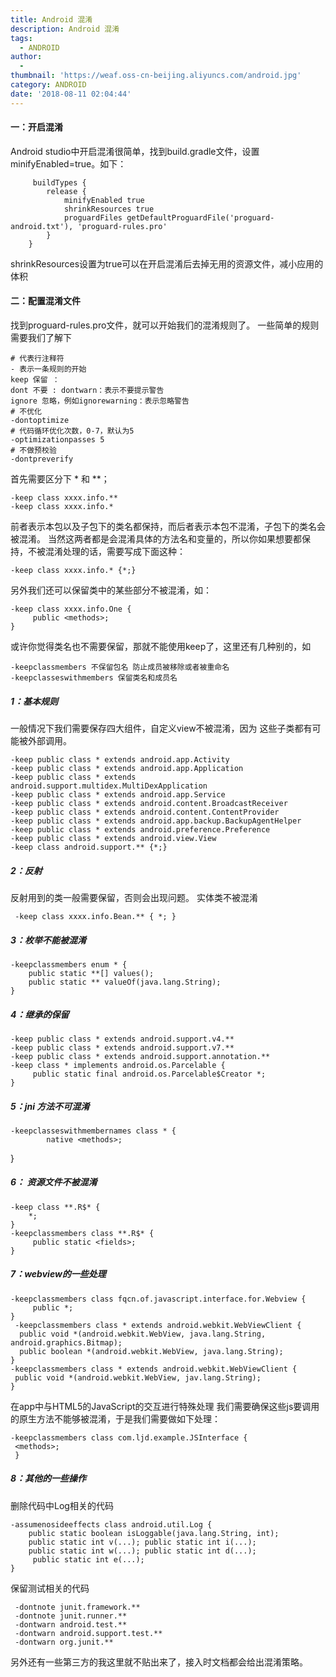 ```yaml
---
title: Android 混淆
description: Android 混淆
tags:
  - ANDROID
author:
  - 
thumbnail: 'https://weaf.oss-cn-beijing.aliyuncs.com/android.jpg'
category: ANDROID
date: '2018-08-11 02:04:44'
---
```


#### 一：开启混淆
Android studio中开启混淆很简单，找到build.gradle文件，设置minifyEnabled=true。如下：

         buildTypes {
            release {
                minifyEnabled true
                shrinkResources true   
                proguardFiles getDefaultProguardFile('proguard-android.txt'), 'proguard-rules.pro'
            }
        }
 shrinkResources设置为true可以在开启混淆后去掉无用的资源文件，减小应用的体积
 

#### 二：配置混淆文件    
找到proguard-rules.pro文件，就可以开始我们的混淆规则了。
一些简单的规则需要我们了解下

    # 代表行注释符
    - 表示一条规则的开始
    keep 保留 ：
    dont 不要 : dontwarn：表示不要提示警告
    ignore 忽略，例如ignorewarning：表示忽略警告
    # 不优化
    -dontoptimize
    # 代码循环优化次数，0-7，默认为5
    -optimizationpasses 5
    # 不做预校验
    -dontpreverify

首先需要区分下 * 和 **；

    -keep class xxxx.info.**
    -keep class xxxx.info.*
    
前者表示本包以及子包下的类名都保持，而后者表示本包不混淆，子包下的类名会被混淆。
当然这两者都是会混淆具体的方法名和变量的，所以你如果想要都保持，不被混淆处理的话，需要写成下面这种：

    -keep class xxxx.info.* {*;}

另外我们还可以保留类中的某些部分不被混淆，如：

    -keep class xxxx.info.One {
         public <methods>;
    }

或许你觉得类名也不需要保留，那就不能使用keep了，这里还有几种别的，如

    -keepclassmembers 不保留包名 防止成员被移除或者被重命名
    -keepclasseswithmembers 保留类名和成员名
    
#####  1：基本规则

一般情况下我们需要保存四大组件，自定义view不被混淆，因为  这些子类都有可能被外部调用。

    -keep public class * extends android.app.Activity
    -keep public class * extends android.app.Application
    -keep public class * extends android.support.multidex.MultiDexApplication
    -keep public class * extends android.app.Service
    -keep public class * extends android.content.BroadcastReceiver
    -keep public class * extends android.content.ContentProvider
    -keep public class * extends android.app.backup.BackupAgentHelper
    -keep public class * extends android.preference.Preference
    -keep public class * extends android.view.View
    -keep class android.support.** {*;}

##### 2：反射
反射用到的类一般需要保留，否则会出现问题。
实体类不被混淆

     -keep class xxxx.info.Bean.** { *; }

##### 3：枚举不能被混淆

    -keepclassmembers enum * {
        public static **[] values();
        public static ** valueOf(java.lang.String);
    }

##### 4：继承的保留

    -keep public class * extends android.support.v4.**
    -keep public class * extends android.support.v7.**
    -keep public class * extends android.support.annotation.**
    -keep class * implements android.os.Parcelable {
         public static final android.os.Parcelable$Creator *;
    }
    
##### 5：jni  方法不可混淆

    -keepclasseswithmembernames class * {
            native <methods>;
   }       

##### 6：  资源文件不被混淆

    -keep class **.R$* {
        *;
    }
    -keepclassmembers class **.R$* {
         public static <fields>;
    }

##### 7：webview的一些处理

    -keepclassmembers class fqcn.of.javascript.interface.for.Webview { 
         public *; 
    }
     -keepclassmembers class * extends android.webkit.WebViewClient {
      public void *(android.webkit.WebView, java.lang.String, android.graphics.Bitmap);
      public boolean *(android.webkit.WebView, java.lang.String);
    }
    -keepclassmembers class * extends android.webkit.WebViewClient {
     public void *(android.webkit.WebView, jav.lang.String);
    }
在app中与HTML5的JavaScript的交互进行特殊处理 我们需要确保这些js要调用的原生方法不能够被混淆，于是我们需要做如下处理：
     
    -keepclassmembers class com.ljd.example.JSInterface {
     <methods>;
     }   
##### 8：其他的一些操作
删除代码中Log相关的代码

    -assumenosideeffects class android.util.Log {
        public static boolean isLoggable(java.lang.String, int);
        public static int v(...); public static int i(...);
        public static int w(...); public static int d(...);
         public static int e(...);
    }
保留测试相关的代码

     -dontnote junit.framework.**
     -dontnote junit.runner.**
     -dontwarn android.test.**
     -dontwarn android.support.test.**
     -dontwarn org.junit.**

 
 另外还有一些第三方的我这里就不贴出来了，接入时文档都会给出混淆策略。
 
 
     
     
    

    
    
    

    
    
    
    
    